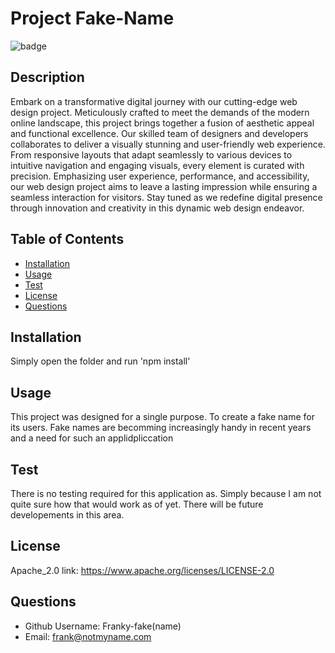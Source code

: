 
  # Project Fake-Name

  ![badge](https://img.shields.io/badge/License-Apache_2.0-blue)
  
  ## Description 
  Embark on a transformative digital journey with our cutting-edge web design project. Meticulously crafted to meet the demands of the modern online landscape, this project brings together a fusion of aesthetic appeal and functional excellence. Our skilled team of designers and developers collaborates to deliver a visually stunning and user-friendly web experience. From responsive layouts that adapt seamlessly to various devices to intuitive navigation and engaging visuals, every element is curated with precision. Emphasizing user experience, performance, and accessibility, our web design project aims to leave a lasting impression while ensuring a seamless interaction for visitors. Stay tuned as we redefine digital presence through innovation and creativity in this dynamic web design endeavor.
  
  ## Table of Contents
  - [Installation](#installation)
  - [Usage](#usage)
  - [Test](#test)
  - [License](#license)
  - [Questions](#questions)
  
  ## Installation
  Simply open the folder and run 'npm install'
  
  ## Usage
  This project was designed for a single purpose. To create a fake name for its users. Fake names are becomming increasingly handy in recent years and a need for such an applidpliccation    
  
  ## Test
  There is no testing required for this application as. Simply because I am not quite sure how that would work as of yet. There will be future developements in this area.
  
   ## License
Apache_2.0
link: https://www.apache.org/licenses/LICENSE-2.0

 
  ## Questions
  - Github Username: Franky-fake(name)
  - Email: frank@notmyname.com

